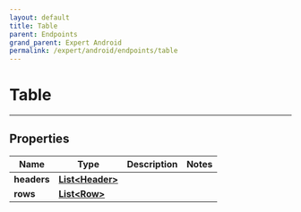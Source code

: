 ```yaml
---
layout: default
title: Table
parent: Endpoints
grand_parent: Expert Android
permalink: /expert/android/endpoints/table
---
```


# Table

---

## Properties

| Name | Type | Description | Notes
| ------------ | ------------- | ------------- | -------------
**headers** | [**List&lt;Header&gt;**](/navitia_sdk_docs/expert/android/endpoints/header) |  | 
**rows** | [**List&lt;Row&gt;**](/navitia_sdk_docs/expert/android/endpoints/row) |  | 



